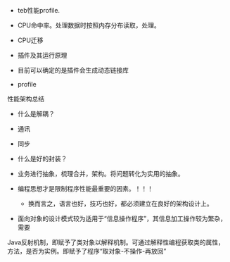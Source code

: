 - teb性能profile.

- CPU命中率。处理数据时按照内存分布读取，处理。
- CPU迁移

- 插件及其运行原理
- 目前可以确定的是插件会生成动态链接库
- profile

性能架构总结
- 什么是解耦？
- 通讯
- 同步
- 什么是好的封装？
- 业务进行抽象，梳理合并，架构。将问题转化为实用的抽象。

- 编程思想才是限制程序性能最重要的因素。！！！
	- 换而言之，语言也好，技巧也好，都必须建立在良好的架构设计上。

- 面向对象的设计模式较为适用于“信息操作程序”，其信息加工操作较为繁杂，需要

Java反射机制，即赋予了类对象以解释机制。可通过解释性编程获取类的属性，方法，是否为实例。即赋予了程序“取对象-不操作-再放回”


